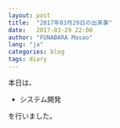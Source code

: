 ```yaml
---
layout: post
title:  "2017年03月29日の出来事"
date:   2017-03-29 22:00
author: "FUNABARA Masao"
lang: "ja"
categories: blog
tags: diary
---
```


本日は、

* システム開発

を行いました。
